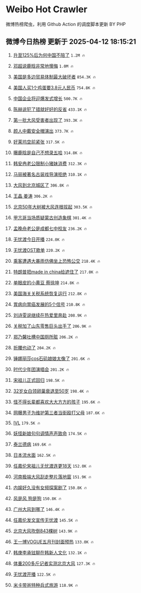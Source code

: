 # Weibo Hot Crawler 



微博热榜爬虫，利用 Github Action 的调度脚本更新 BY PHP 


## 微博今日热榜 更新于 2025-04-12 18:15:21 
1. [升至125%后为何中国不陪了](https://s.weibo.com/weibo?q=%23%E5%8D%87%E8%87%B3125%25%E5%90%8E%E4%B8%BA%E4%BD%95%E4%B8%AD%E5%9B%BD%E4%B8%8D%E9%99%AA%E4%BA%86%23&t=31&band_rank=1&Refer=top) `1.2M 🔥` 

1. [邓超说鹿晗非常地懊悔](https://s.weibo.com/weibo?q=%23%E9%82%93%E8%B6%85%E8%AF%B4%E9%B9%BF%E6%99%97%E9%9D%9E%E5%B8%B8%E5%9C%B0%E6%87%8A%E6%82%94%23&t=31&band_rank=2&Refer=top) `1.0M 🔥` 

1. [美国是多边贸易体制最大破坏者](https://s.weibo.com/weibo?q=%23%E7%BE%8E%E5%9B%BD%E6%98%AF%E5%A4%9A%E8%BE%B9%E8%B4%B8%E6%98%93%E4%BD%93%E5%88%B6%E6%9C%80%E5%A4%A7%E7%A0%B4%E5%9D%8F%E8%80%85%23&t=31&band_rank=3&Refer=top) `854.3K 🔥` 

1. [美国人买1个鸡蛋要3.8元人民币](https://s.weibo.com/weibo?q=%23%E7%BE%8E%E5%9B%BD%E4%BA%BA%E4%B9%B01%E4%B8%AA%E9%B8%A1%E8%9B%8B%E8%A6%813.8%E5%85%83%E4%BA%BA%E6%B0%91%E5%B8%81%23&t=31&band_rank=4&Refer=top) `754.8K 🔥` 

1. [中国企业将迎爆发式增长](https://s.weibo.com/weibo?q=%23%E4%B8%AD%E5%9B%BD%E4%BC%81%E4%B8%9A%E5%B0%86%E8%BF%8E%E7%88%86%E5%8F%91%E5%BC%8F%E5%A2%9E%E9%95%BF%23&t=31&band_rank=5&Refer=top) `500.7K 🔥` 

1. [陈赫说犯了错就好好的反省](https://s.weibo.com/weibo?q=%23%E9%99%88%E8%B5%AB%E8%AF%B4%E7%8A%AF%E4%BA%86%E9%94%99%E5%B0%B1%E5%A5%BD%E5%A5%BD%E7%9A%84%E5%8F%8D%E7%9C%81%23&t=31&band_rank=6&Refer=top) `433.1K 🔥` 

1. [第一批大风受害者出现了](https://s.weibo.com/weibo?q=%23%E7%AC%AC%E4%B8%80%E6%89%B9%E5%A4%A7%E9%A3%8E%E5%8F%97%E5%AE%B3%E8%80%85%E5%87%BA%E7%8E%B0%E4%BA%86%23&t=31&band_rank=7&Refer=top) `393.3K 🔥` 

1. [颜人中戴安全帽演出](https://s.weibo.com/weibo?q=%23%E9%A2%9C%E4%BA%BA%E4%B8%AD%E6%88%B4%E5%AE%89%E5%85%A8%E5%B8%BD%E6%BC%94%E5%87%BA%23&t=31&band_rank=8&Refer=top) `373.7K 🔥` 

1. [好莱坞空前紧张](https://s.weibo.com/weibo?q=%23%E5%A5%BD%E8%8E%B1%E5%9D%9E%E7%A9%BA%E5%89%8D%E7%B4%A7%E5%BC%A0%23&t=31&band_rank=9&Refer=top) `317.5K 🔥` 

1. [曝鹿晗是自己不想录五哈](https://s.weibo.com/weibo?q=%23%E6%9B%9D%E9%B9%BF%E6%99%97%E6%98%AF%E8%87%AA%E5%B7%B1%E4%B8%8D%E6%83%B3%E5%BD%95%E4%BA%94%E5%93%88%23&t=31&band_rank=10&Refer=top) `314.8K 🔥` 

1. [韩安冉老公限制小猪妹消费](https://s.weibo.com/weibo?q=%23%E9%9F%A9%E5%AE%89%E5%86%89%E8%80%81%E5%85%AC%E9%99%90%E5%88%B6%E5%B0%8F%E7%8C%AA%E5%A6%B9%E6%B6%88%E8%B4%B9%23&t=31&band_rank=11&Refer=top) `312.3K 🔥` 

1. [马丽被著名古装戏导演拒绝](https://s.weibo.com/weibo?q=%E9%A9%AC%E4%B8%BD%E8%A2%AB%E8%91%97%E5%90%8D%E5%8F%A4%E8%A3%85%E6%88%8F%E5%AF%BC%E6%BC%94%E6%8B%92%E7%BB%9D&t=31&band_rank=12&Refer=top) `310.1K 🔥` 

1. [大风到北京城区了](https://s.weibo.com/weibo?q=%23%E5%A4%A7%E9%A3%8E%E5%88%B0%E5%8C%97%E4%BA%AC%E5%9F%8E%E5%8C%BA%E4%BA%86%23&t=31&band_rank=13&Refer=top) `306.8K 🔥` 

1. [王晶 姜涛](https://s.weibo.com/weibo?q=%E7%8E%8B%E6%99%B6%20%E5%A7%9C%E6%B6%9B&t=31&band_rank=14&Refer=top) `306.2K 🔥` 

1. [北京50年大树被大风连根拔起](https://s.weibo.com/weibo?q=%23%E5%8C%97%E4%BA%AC50%E5%B9%B4%E5%A4%A7%E6%A0%91%E8%A2%AB%E5%A4%A7%E9%A3%8E%E8%BF%9E%E6%A0%B9%E6%8B%94%E8%B5%B7%23&t=31&band_rank=15&Refer=top) `303.5K 🔥` 

1. [甲亢哥当场质疑蒙古创造象棋](https://s.weibo.com/weibo?q=%E7%94%B2%E4%BA%A2%E5%93%A5%E5%BD%93%E5%9C%BA%E8%B4%A8%E7%96%91%E8%92%99%E5%8F%A4%E5%88%9B%E9%80%A0%E8%B1%A1%E6%A3%8B&t=31&band_rank=16&Refer=top) `301.4K 🔥` 

1. [孟晚舟老公是成都七中校友](https://s.weibo.com/weibo?q=%23%E5%AD%9F%E6%99%9A%E8%88%9F%E8%80%81%E5%85%AC%E6%98%AF%E6%88%90%E9%83%BD%E4%B8%83%E4%B8%AD%E6%A0%A1%E5%8F%8B%23&t=31&band_rank=17&Refer=top) `236.2K 🔥` 

1. [无忧渡今日开播](https://s.weibo.com/weibo?q=%23%E6%97%A0%E5%BF%A7%E6%B8%A1%E4%BB%8A%E6%97%A5%E5%BC%80%E6%92%AD%23&t=31&band_rank=18&Refer=top) `224.0K 🔥` 

1. [无忧渡OST歌单](https://s.weibo.com/weibo?q=%23%E6%97%A0%E5%BF%A7%E6%B8%A1OST%E6%AD%8C%E5%8D%95%23&t=31&band_rank=19&Refer=top) `220.2K 🔥` 

1. [乘客遭遇大暴雨仿佛坐上恐怖公交](https://s.weibo.com/weibo?q=%23%E4%B9%98%E5%AE%A2%E9%81%AD%E9%81%87%E5%A4%A7%E6%9A%B4%E9%9B%A8%E4%BB%BF%E4%BD%9B%E5%9D%90%E4%B8%8A%E6%81%90%E6%80%96%E5%85%AC%E4%BA%A4%23&t=31&band_rank=20&Refer=top) `218.4K 🔥` 

1. [特朗普把made in china给遮住了](https://s.weibo.com/weibo?q=%E7%89%B9%E6%9C%97%E6%99%AE%E6%8A%8Amade%20in%20china%E7%BB%99%E9%81%AE%E4%BD%8F%E4%BA%86&t=31&band_rank=21&Refer=top) `217.0K 🔥` 

1. [单眼皮的小黄豆 蔡徐坤](https://s.weibo.com/weibo?q=%E5%8D%95%E7%9C%BC%E7%9A%AE%E7%9A%84%E5%B0%8F%E9%BB%84%E8%B1%86%20%E8%94%A1%E5%BE%90%E5%9D%A4&t=31&band_rank=22&Refer=top) `214.8K 🔥` 

1. [美国海关关税系统恢复运行](https://s.weibo.com/weibo?q=%23%E7%BE%8E%E5%9B%BD%E6%B5%B7%E5%85%B3%E5%85%B3%E7%A8%8E%E7%B3%BB%E7%BB%9F%E6%81%A2%E5%A4%8D%E8%BF%90%E8%A1%8C%23&t=31&band_rank=23&Refer=top) `212.8K 🔥` 

1. [胃病向胃癌发展的5个信号](https://s.weibo.com/weibo?q=%23%E8%83%83%E7%97%85%E5%90%91%E8%83%83%E7%99%8C%E5%8F%91%E5%B1%95%E7%9A%845%E4%B8%AA%E4%BF%A1%E5%8F%B7%23&t=31&band_rank=24&Refer=top) `210.8K 🔥` 

1. [刘诗雯说继续在热爱里奔赴](https://s.weibo.com/weibo?q=%E5%88%98%E8%AF%97%E9%9B%AF%E8%AF%B4%E7%BB%A7%E7%BB%AD%E5%9C%A8%E7%83%AD%E7%88%B1%E9%87%8C%E5%A5%94%E8%B5%B4&t=31&band_rank=25&Refer=top) `208.9K 🔥` 

1. [关税加了山东零售巨头出手了](https://s.weibo.com/weibo?q=%23%E5%85%B3%E7%A8%8E%E5%8A%A0%E4%BA%86%E5%B1%B1%E4%B8%9C%E9%9B%B6%E5%94%AE%E5%B7%A8%E5%A4%B4%E5%87%BA%E6%89%8B%E4%BA%86%23&t=31&band_rank=26&Refer=top) `206.9K 🔥` 

1. [郑乃馨吐槽中国厕所脏](https://s.weibo.com/weibo?q=%23%E9%83%91%E4%B9%83%E9%A6%A8%E5%90%90%E6%A7%BD%E4%B8%AD%E5%9B%BD%E5%8E%95%E6%89%80%E8%84%8F%23&t=31&band_rank=27&Refer=top) `206.2K 🔥` 

1. [折腰也动了](https://s.weibo.com/weibo?q=%23%E6%8A%98%E8%85%B0%E4%B9%9F%E5%8A%A8%E4%BA%86%23&t=31&band_rank=28&Refer=top) `204.2K 🔥` 

1. [锤娜丽莎cos石矶娘娘太像了](https://s.weibo.com/weibo?q=%E9%94%A4%E5%A8%9C%E4%B8%BD%E8%8E%8Ecos%E7%9F%B3%E7%9F%B6%E5%A8%98%E5%A8%98%E5%A4%AA%E5%83%8F%E4%BA%86&t=31&band_rank=29&Refer=top) `201.6K 🔥` 

1. [时代少年团演唱会](https://s.weibo.com/weibo?q=%E6%97%B6%E4%BB%A3%E5%B0%91%E5%B9%B4%E5%9B%A2%E6%BC%94%E5%94%B1%E4%BC%9A&t=31&band_rank=30&Refer=top) `201.2K 🔥` 

1. [宋祖儿正式回归](https://s.weibo.com/weibo?q=%23%E5%AE%8B%E7%A5%96%E5%84%BF%E6%AD%A3%E5%BC%8F%E5%9B%9E%E5%BD%92%23&t=31&band_rank=31&Refer=top) `198.5K 🔥` 

1. [32岁女白领卵巢衰退至50岁](https://s.weibo.com/weibo?q=%2332%E5%B2%81%E5%A5%B3%E7%99%BD%E9%A2%86%E5%8D%B5%E5%B7%A2%E8%A1%B0%E9%80%80%E8%87%B350%E5%B2%81%23&t=31&band_rank=32&Refer=top) `198.4K 🔥` 

1. [怪不得长辈都喜欢大大方方的孩子](https://s.weibo.com/weibo?q=%E6%80%AA%E4%B8%8D%E5%BE%97%E9%95%BF%E8%BE%88%E9%83%BD%E5%96%9C%E6%AC%A2%E5%A4%A7%E5%A4%A7%E6%96%B9%E6%96%B9%E7%9A%84%E5%AD%A9%E5%AD%90&t=31&band_rank=33&Refer=top) `195.6K 🔥` 

1. [网曝男子为维护第三者当街殴打父母](https://s.weibo.com/weibo?q=%23%E7%BD%91%E6%9B%9D%E7%94%B7%E5%AD%90%E4%B8%BA%E7%BB%B4%E6%8A%A4%E7%AC%AC%E4%B8%89%E8%80%85%E5%BD%93%E8%A1%97%E6%AE%B4%E6%89%93%E7%88%B6%E6%AF%8D%23&t=31&band_rank=34&Refer=top) `187.6K 🔥` 

1. [IVL](https://s.weibo.com/weibo?q=IVL&t=31&band_rank=35&Refer=top) `179.5K 🔥` 

1. [妖怪新娘句句调情声声致命](https://s.weibo.com/weibo?q=%E5%A6%96%E6%80%AA%E6%96%B0%E5%A8%98%E5%8F%A5%E5%8F%A5%E8%B0%83%E6%83%85%E5%A3%B0%E5%A3%B0%E8%87%B4%E5%91%BD&t=31&band_rank=36&Refer=top) `174.5K 🔥` 

1. [泰兰德病](https://s.weibo.com/weibo?q=%E6%B3%B0%E5%85%B0%E5%BE%B7%E7%97%85&t=31&band_rank=37&Refer=top) `169.6K 🔥` 

1. [日本流水面](https://s.weibo.com/weibo?q=%E6%97%A5%E6%9C%AC%E6%B5%81%E6%B0%B4%E9%9D%A2&t=31&band_rank=38&Refer=top) `162.5K 🔥` 

1. [任嘉伦宋祖儿无忧渡连更18天](https://s.weibo.com/weibo?q=%23%E4%BB%BB%E5%98%89%E4%BC%A6%E5%AE%8B%E7%A5%96%E5%84%BF%E6%97%A0%E5%BF%A7%E6%B8%A1%E8%BF%9E%E6%9B%B418%E5%A4%A9%23&t=31&band_rank=39&Refer=top) `152.0K 🔥` 

1. [河南极端大风刮走整片落地窗](https://s.weibo.com/weibo?q=%23%E6%B2%B3%E5%8D%97%E6%9E%81%E7%AB%AF%E5%A4%A7%E9%A3%8E%E5%88%AE%E8%B5%B0%E6%95%B4%E7%89%87%E8%90%BD%E5%9C%B0%E7%AA%97%23&t=31&band_rank=40&Refer=top) `151.9K 🔥` 

1. [内娱好久没有女频探案剧了](https://s.weibo.com/weibo?q=%E5%86%85%E5%A8%B1%E5%A5%BD%E4%B9%85%E6%B2%A1%E6%9C%89%E5%A5%B3%E9%A2%91%E6%8E%A2%E6%A1%88%E5%89%A7%E4%BA%86&t=31&band_rank=41&Refer=top) `150.8K 🔥` 

1. [风是风 狗是狗](https://s.weibo.com/weibo?q=%E9%A3%8E%E6%98%AF%E9%A3%8E%20%E7%8B%97%E6%98%AF%E7%8B%97&t=31&band_rank=42&Refer=top) `150.8K 🔥` 

1. [广州大风到哪了](https://s.weibo.com/weibo?q=%23%E5%B9%BF%E5%B7%9E%E5%A4%A7%E9%A3%8E%E5%88%B0%E5%93%AA%E4%BA%86%23&t=31&band_rank=43&Refer=top) `146.4K 🔥` 

1. [任嘉伦发文宣传无忧渡](https://s.weibo.com/weibo?q=%23%E4%BB%BB%E5%98%89%E4%BC%A6%E5%8F%91%E6%96%87%E5%AE%A3%E4%BC%A0%E6%97%A0%E5%BF%A7%E6%B8%A1%23&t=31&band_rank=44&Refer=top) `145.5K 🔥` 

1. [北京大风吹倒843棵树](https://s.weibo.com/weibo?q=%23%E5%8C%97%E4%BA%AC%E5%A4%A7%E9%A3%8E%E5%90%B9%E5%80%92843%E6%A3%B5%E6%A0%91%23&t=31&band_rank=45&Refer=top) `143.9K 🔥` 

1. [王一博VOGUE五月刊封面预热](https://s.weibo.com/weibo?q=%23%E7%8E%8B%E4%B8%80%E5%8D%9AVOGUE%E4%BA%94%E6%9C%88%E5%88%8A%E5%B0%81%E9%9D%A2%E9%A2%84%E7%83%AD%23&t=31&band_rank=46&Refer=top) `133.0K 🔥` 

1. [韩庚李承铉聊在韩新人文化](https://s.weibo.com/weibo?q=%E9%9F%A9%E5%BA%9A%E6%9D%8E%E6%89%BF%E9%93%89%E8%81%8A%E5%9C%A8%E9%9F%A9%E6%96%B0%E4%BA%BA%E6%96%87%E5%8C%96&t=31&band_rank=47&Refer=top) `132.1K 🔥` 

1. [体重200多斤记者实测北京大风](https://s.weibo.com/weibo?q=%23%E4%BD%93%E9%87%8D200%E5%A4%9A%E6%96%A4%E8%AE%B0%E8%80%85%E5%AE%9E%E6%B5%8B%E5%8C%97%E4%BA%AC%E5%A4%A7%E9%A3%8E%23&t=31&band_rank=48&Refer=top) `127.3K 🔥` 

1. [无忧渡开播](https://s.weibo.com/weibo?q=%E6%97%A0%E5%BF%A7%E6%B8%A1%E5%BC%80%E6%92%AD&t=31&band_rank=49&Refer=top) `122.5K 🔥` 

1. [米卡带爸特种兵式旅游](https://s.weibo.com/weibo?q=%E7%B1%B3%E5%8D%A1%E5%B8%A6%E7%88%B8%E7%89%B9%E7%A7%8D%E5%85%B5%E5%BC%8F%E6%97%85%E6%B8%B8&t=31&band_rank=50&Refer=top) `118.9K 🔥` 

